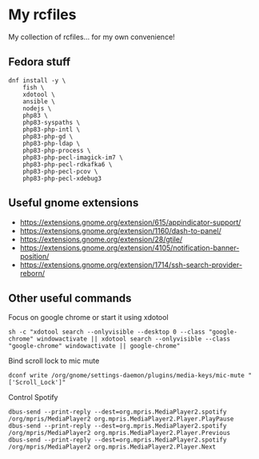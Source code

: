 # My rcfiles

My collection of rcfiles... for my own convenience!

## Fedora stuff

    dnf install -y \
        fish \
        xdotool \
        ansible \
        nodejs \
        php83 \
        php83-syspaths \
        php83-php-intl \
        php83-php-gd \
        php83-php-ldap \
        php83-php-process \
        php83-php-pecl-imagick-im7 \
        php83-php-pecl-rdkafka6 \
        php83-php-pecl-pcov \
        php83-php-pecl-xdebug3

## Useful gnome extensions

- https://extensions.gnome.org/extension/615/appindicator-support/
- https://extensions.gnome.org/extension/1160/dash-to-panel/
- https://extensions.gnome.org/extension/28/gtile/
- https://extensions.gnome.org/extension/4105/notification-banner-position/
- https://extensions.gnome.org/extension/1714/ssh-search-provider-reborn/

## Other useful commands

Focus on google chrome or start it using xdotool

    sh -c "xdotool search --onlyvisible --desktop 0 --class "google-chrome" windowactivate || xdotool search --onlyvisible --class "google-chrome" windowactivate || google-chrome"

Bind scroll lock to mic mute

    dconf write /org/gnome/settings-daemon/plugins/media-keys/mic-mute "['Scroll_Lock']"

Control Spotify

    dbus-send --print-reply --dest=org.mpris.MediaPlayer2.spotify /org/mpris/MediaPlayer2 org.mpris.MediaPlayer2.Player.PlayPause
    dbus-send --print-reply --dest=org.mpris.MediaPlayer2.spotify /org/mpris/MediaPlayer2 org.mpris.MediaPlayer2.Player.Previous
    dbus-send --print-reply --dest=org.mpris.MediaPlayer2.spotify /org/mpris/MediaPlayer2 org.mpris.MediaPlayer2.Player.Next
